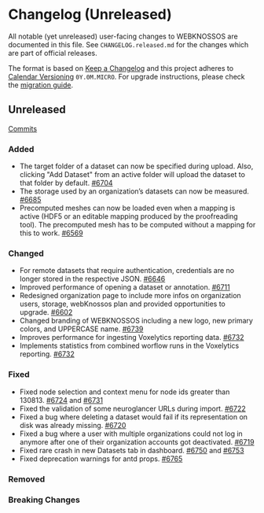 # Changelog (Unreleased)

All notable (yet unreleased) user-facing changes to WEBKNOSSOS are documented in this file.
See `CHANGELOG.released.md` for the changes which are part of official releases.

The format is based on [Keep a Changelog](http://keepachangelog.com/en/1.0.0/)
and this project adheres to [Calendar Versioning](http://calver.org/) `0Y.0M.MICRO`.
For upgrade instructions, please check the [migration guide](MIGRATIONS.released.md).

## Unreleased
[Commits](https://github.com/scalableminds/webknossos/compare/23.01.0...HEAD)

### Added
- The target folder of a dataset can now be specified during upload. Also, clicking "Add Dataset" from an active folder will upload the dataset to that folder by default. [#6704](https://github.com/scalableminds/webknossos/pull/6704)
- The storage used by an organization’s datasets can now be measured. [#6685](https://github.com/scalableminds/webknossos/pull/6685)
- Precomputed meshes can now be loaded even when a mapping is active (HDF5 or an editable mapping produced by the proofreading tool). The precomputed mesh has to be computed without a mapping for this to work. [#6569](https://github.com/scalableminds/webknossos/pull/6569)

### Changed
- For remote datasets that require authentication, credentials are no longer stored in the respective JSON. [#6646](https://github.com/scalableminds/webknossos/pull/6646)
- Improved performance of opening a dataset or annotation. [#6711](https://github.com/scalableminds/webknossos/pull/6711)
- Redesigned organization page to include more infos on organization users, storage, webKnossos plan and provided opportunities to upgrade. [#6602](https://github.com/scalableminds/webknossos/pull/6602)
- Changed branding of WEBKNOSSOS including a new logo, new primary colors, and UPPERCASE name. [#6739](https://github.com/scalableminds/webknossos/pull/6739)
- Improves performance for ingesting Voxelytics reporting data. [#6732](https://github.com/scalableminds/webknossos/pull/6732)
- Implements statistics from combined worflow runs in the Voxelytics reporting. [#6732](https://github.com/scalableminds/webknossos/pull/6732)

### Fixed
- Fixed node selection and context menu for node ids greater than 130813. [#6724](https://github.com/scalableminds/webknossos/pull/6724) and [#6731](https://github.com/scalableminds/webknossos/pull/6731)
- Fixed the validation of some neuroglancer URLs during import. [#6722](https://github.com/scalableminds/webknossos/pull/6722)
- Fixed a bug where deleting a dataset would fail if its representation on disk was already missing. [#6720](https://github.com/scalableminds/webknossos/pull/6720)
- Fixed a bug where a user with multiple organizations could not log in anymore after one of their organization accounts got deactivated. [#6719](https://github.com/scalableminds/webknossos/pull/6719)
- Fixed rare crash in new Datasets tab in dashboard. [#6750](https://github.com/scalableminds/webknossos/pull/6750) and [#6753](https://github.com/scalableminds/webknossos/pull/6753)
- Fixed deprecation warnings for antd <Modal> props. [#6765](https://github.com/scalableminds/webknossos/pull/6765)

### Removed

### Breaking Changes
